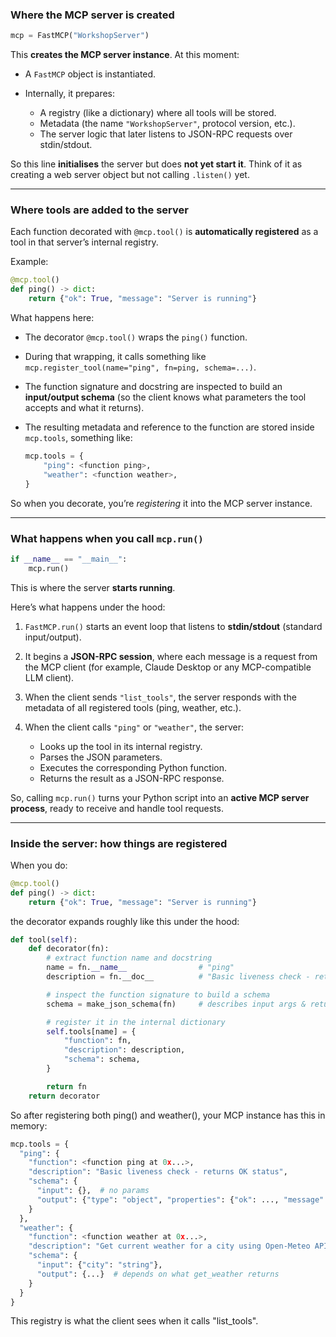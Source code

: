 
### **Where the MCP server is created**

```python
mcp = FastMCP("WorkshopServer")
```

This **creates the MCP server instance**.
At this moment:

* A `FastMCP` object is instantiated.
* Internally, it prepares:

  * A registry (like a dictionary) where all tools will be stored.
  * Metadata (the name `"WorkshopServer"`, protocol version, etc.).
  * The server logic that later listens to JSON-RPC requests over stdin/stdout.

So this line **initialises** the server but does **not yet start it**.
Think of it as creating a web server object but not calling `.listen()` yet.

---

### **Where tools are added to the server**

Each function decorated with `@mcp.tool()` is **automatically registered** as a tool in that server’s internal registry.

Example:

```python
@mcp.tool()
def ping() -> dict:
    return {"ok": True, "message": "Server is running"}
```

What happens here:

* The decorator `@mcp.tool()` wraps the `ping()` function.
* During that wrapping, it calls something like `mcp.register_tool(name="ping", fn=ping, schema=...)`.
* The function signature and docstring are inspected to build an **input/output schema** (so the client knows what parameters the tool accepts and what it returns).
* The resulting metadata and reference to the function are stored inside `mcp.tools`, something like:

  ```python
  mcp.tools = {
      "ping": <function ping>,
      "weather": <function weather>,
  }
  ```

So when you decorate, you’re *registering* it into the MCP server instance.

---

### **What happens when you call `mcp.run()`**

```python
if __name__ == "__main__":
    mcp.run()
```

This is where the server **starts running**.

Here’s what happens under the hood:

1. `FastMCP.run()` starts an event loop that listens to **stdin/stdout** (standard input/output).
2. It begins a **JSON-RPC session**, where each message is a request from the MCP client (for example, Claude Desktop or any MCP-compatible LLM client).
3. When the client sends `"list_tools"`, the server responds with the metadata of all registered tools (ping, weather, etc.).
4. When the client calls `"ping"` or `"weather"`, the server:

   * Looks up the tool in its internal registry.
   * Parses the JSON parameters.
   * Executes the corresponding Python function.
   * Returns the result as a JSON-RPC response.

So, calling `mcp.run()` turns your Python script into an **active MCP server process**, ready to receive and handle tool requests.

---

###  **Inside the server: how things are registered**

When you do:

```python 
@mcp.tool()
def ping() -> dict:
    return {"ok": True, "message": "Server is running"}
```

the decorator expands roughly like this under the hood:

```python
def tool(self):
    def decorator(fn):
        # extract function name and docstring
        name = fn.__name__                # "ping"
        description = fn.__doc__          # "Basic liveness check - returns OK status"

        # inspect the function signature to build a schema
        schema = make_json_schema(fn)     # describes input args & return type

        # register it in the internal dictionary
        self.tools[name] = {
            "function": fn,
            "description": description,
            "schema": schema,
        }

        return fn
    return decorator
```

So after registering both ping() and weather(), your MCP instance has this in memory:

```python
mcp.tools = {
  "ping": {
    "function": <function ping at 0x...>,
    "description": "Basic liveness check - returns OK status",
    "schema": {
      "input": {},  # no params
      "output": {"type": "object", "properties": {"ok": ..., "message": ...}}
    }
  },
  "weather": {
    "function": <function weather at 0x...>,
    "description": "Get current weather for a city using Open-Meteo API",
    "schema": {
      "input": {"city": "string"},
      "output": {...}  # depends on what get_weather returns
    }
  }
}
```

This registry is what the client sees when it calls "list_tools".